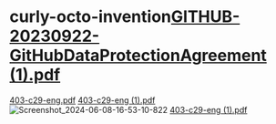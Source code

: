 # curly-octo-invention[GITHUB-20230922-GitHubDataProtectionAgreement (1).pdf](https://github.com/user-attachments/files/15749732/GITHUB-20230922-GitHubDataProtectionAgreement.1.pdf)
[403-c29-eng.pdf](https://github.com/user-attachments/files/15749737/403-c29-eng.pdf)
[403-c29-eng (1).pdf](https://github.com/user-attachments/files/15749736/403-c29-eng.1.pdf)
![Screenshot_2024-06-08-16-53-10-822](https://github.com/jbzz56l/curly-octo-invention/assets/172150124/7ae5ff61-027a-4da4-8473-fed9c109fd24)
[403-c29-eng (1).pdf](https://github.com/user-attachments/files/15749733/403-c29-eng.1.pdf)
